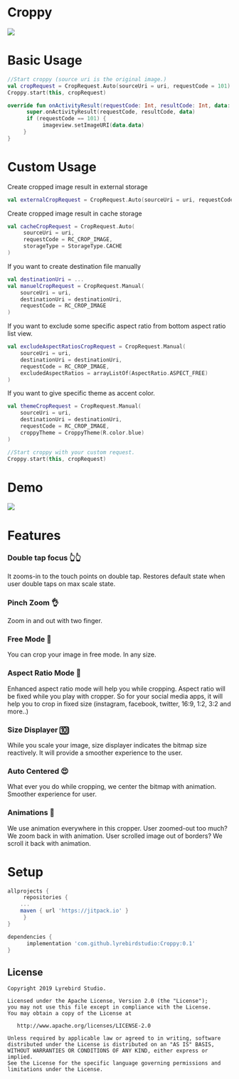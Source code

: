# Croppy
<img src="https://raw.githubusercontent.com/lyrebirdstudio/Croppy/master/art/art.png"/>

# Basic Usage
```kotlin
//Start croppy (source uri is the original image.)
val cropRequest = CropRequest.Auto(sourceUri = uri, requestCode = 101)
Croppy.start(this, cropRequest)
```
```kotlin
override fun onActivityResult(requestCode: Int, resultCode: Int, data: Intent?) {
      super.onActivityResult(requestCode, resultCode, data)
      if (requestCode == 101) {
           imageview.setImageURI(data.data)
     }
}
```

# Custom Usage

Create cropped image result in external storage
```kotlin
val externalCropRequest = CropRequest.Auto(sourceUri = uri, requestCode = RC_CROP_IMAGE)
```

Create cropped image result in cache storage
```kotlin
val cacheCropRequest = CropRequest.Auto(
     sourceUri = uri,
     requestCode = RC_CROP_IMAGE,
     storageType = StorageType.CACHE
)
```

If you want to create destination file manually

```kotlin
val destinationUri = ...
val manuelCropRequest = CropRequest.Manual(
    sourceUri = uri,
    destinationUri = destinationUri,
    requestCode = RC_CROP_IMAGE
)
```

If you want to exclude some specific aspect ratio from bottom aspect ratio list view.

```kotlin
val excludeAspectRatiosCropRequest = CropRequest.Manual(
    sourceUri = uri,     
    destinationUri = destinationUri,
    requestCode = RC_CROP_IMAGE,
    excludedAspectRatios = arrayListOf(AspectRatio.ASPECT_FREE)
)
```

If you want to give specific theme as accent color.
```kotlin
val themeCropRequest = CropRequest.Manual(
    sourceUri = uri,
    destinationUri = destinationUri,
    requestCode = RC_CROP_IMAGE,
    croppyTheme = CroppyTheme(R.color.blue)
)
```

```kotlin
//Start croppy with your custom request.
Croppy.start(this, cropRequest)
```

# Demo
<img src="https://github.com/lyrebirdstudio/Croppy/blob/master/art/artgif.gif?raw=true"/>

# Features

### Double tap focus 👆👆
It zooms-in to the touch points on double tap. Restores default state when user double taps on max scale state.

### Pinch Zoom 👌
Zoom in and out with two finger.

### Free Mode 🤟
You can crop your image in free mode. In any size.

### Aspect Ratio Mode 📱
Enhanced aspect ratio mode will help you while cropping. Aspect ratio will be fixed while you play with cropper. So for your social media apps, it will help you to crop in fixed size (instagram, facebook, twitter, 16:9, 1:2, 3:2 and more..)

### Size Displayer 🔟
While you scale your image, size displayer indicates the bitmap size reactively. It will provide a smoother experience to the user.

### Auto Centered 😍
What ever you do while cropping, we center the bitmap with animation. Smoother experience for user.

### Animations 🌟 
We use animation everywhere in this cropper. User zoomed-out too much? We zoom back in with animation. User scrolled image out of borders? We scroll it back with animation.

# Setup
```groovy
allprojects {
     repositories {
	...
	maven { url 'https://jitpack.io' }
     }
}
```
```groovy
dependencies {
      implementation 'com.github.lyrebirdstudio:Croppy:0.1'
}
```

License
--------


    Copyright 2019 Lyrebird Studio.

    Licensed under the Apache License, Version 2.0 (the "License");
    you may not use this file except in compliance with the License.
    You may obtain a copy of the License at

       http://www.apache.org/licenses/LICENSE-2.0

    Unless required by applicable law or agreed to in writing, software
    distributed under the License is distributed on an "AS IS" BASIS,
    WITHOUT WARRANTIES OR CONDITIONS OF ANY KIND, either express or implied.
    See the License for the specific language governing permissions and
    limitations under the License.


